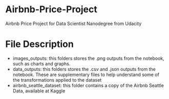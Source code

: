 # Airbnb-Price-Project
Airbnb Price Project for Data Scientist Nanodegree from Udacity

# File Description
- images_outputs: this folders stores the .png outputs from the notebook, such as charts and graphs.
- data_outputs: this folders stores the .csv and .json outputs from the notebook. These are supplementary files to help understand some of the transformations applied to the dataset
- airbnb_seattle_dataset: this folder contains a copy of the Airbnb Seattle Data, available at Kaggle

